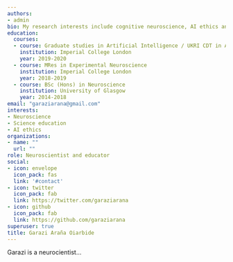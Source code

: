 ```yaml
---
authors:
- admin
bio: My research interests include cognitive neuroscience, AI ethics and science education.
education:
  courses:
  - course: Graduate studies in Artificial Intelligence / UKRI CDT in AI for Healthcare
    institution: Imperial College London
    year: 2019-2020
  - course: MRes in Experimental Neuroscience
    institution: Imperial College London
    year: 2018-2019
  - course: BSc (Hons) in Neuroscience
    institution: University of Glasgow
    year: 2014-2018
email: "garaziarana@gmail.com"
interests:
- Neuroscience
- Science education
- AI ethics
organizations:
- name: ""
  url: ""
role: Neuroscientist and educator
social:
- icon: envelope
  icon_pack: fas
  link: '#contact'
- icon: twitter
  icon_pack: fab
  link: https://twitter.com/garaziarana
- icon: github
  icon_pack: fab
  link: https://github.com/garaziarana
superuser: true
title: Garazi Araña Oiarbide
---
```

Garazi is a neurocientist...

